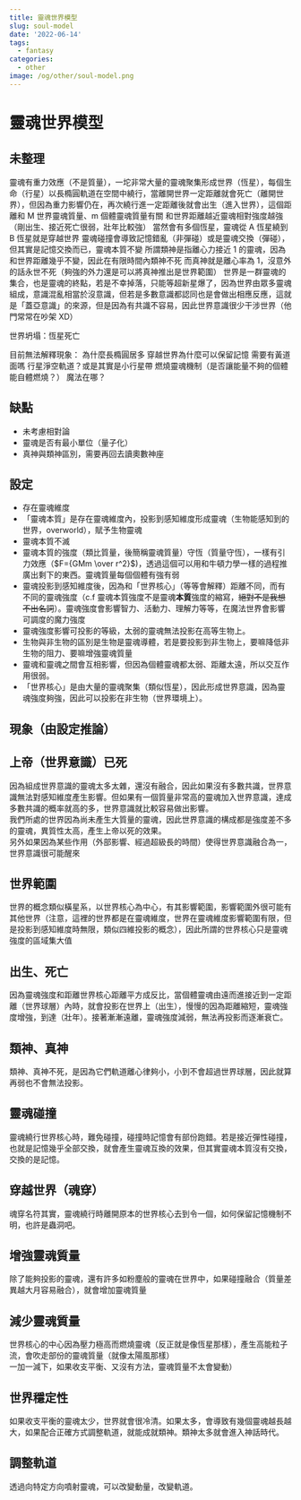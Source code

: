```yaml
---
title: 靈魂世界模型
slug: soul-model
date: '2022-06-14'
tags:
  - fantasy
categories:
  - other
image: /og/other/soul-model.png
---
```


# 靈魂世界模型

## 未整理

靈魂有重力效應（不是質量），一坨非常大量的靈魂聚集形成世界（恆星），每個生命（行星）以長橢圓軌道在空間中繞行，當離開世界一定距離就會死亡（離開世界），但因為重力影響仍在，再次繞行進一定距離後就會出生（進入世界），這個距離和 M 世界靈魂質量、m 個體靈魂質量有關
和世界距離越近靈魂相對強度越強（剛出生、接近死亡很弱，壯年比較強）
當然會有多個恆星，靈魂從 A 恆星繞到 B 恆星就是穿越世界
靈魂碰撞會導致記憶錯亂（非彈碰）或是靈魂交換（彈碰），但其實是記憶交換而已，靈魂本質不變
所謂類神是指離心力接近 1 的靈魂，因為和世界距離幾乎不變，因此在有限時間內類神不死
而真神就是離心率為 1，沒意外的話永世不死（夠強的外力還是可以將真神推出是世界範圍）
世界是一群靈魂的集合，也是靈魂的終點，若是不幸掉落，只能等超新星爆了，因為世界由眾多靈魂組成，意識混亂相當於沒意識，但若是多數意識都認同也是會做出相應反應，這就是「蓋亞意識」的來源，但是因為有共識不容易，因此世界意識很少干涉世界（他門常常在吵架 XD）

世界坍塌：恆星死亡

目前無法解釋現象：
為什麼長橢圓居多
穿越世界為什麼可以保留記憶
需要有黃道面嗎
行星淨空軌道？或是其實是小行星帶
燃燒靈魂機制（是否讓能量不夠的個體能自體燃燒？）
魔法在哪？

## 缺點

-   未考慮相對論
-   靈魂是否有最小單位（量子化）
-   真神與類神區別，需要再回去讀奧數神座

## 設定

-   存在靈魂維度
-   「靈魂本質」是存在靈魂維度內，投影到感知維度形成靈魂（生物能感知到的世界，overworld），賦予生物靈魂
-   靈魂本質不滅
-   靈魂本質的強度（類比質量，後簡稱靈魂質量）守恆（質量守恆），一樣有引力效應（$F={GMm \over r^2}$)，透過這個可以用和牛頓力學一樣的過程推廣出剩下的東西。靈魂質量每個個體有強有弱
-   靈魂投影到感知維度後，因為和「世界核心」（等等會解釋）距離不同，而有不同的靈魂強度（c.f 靈魂本質強度不是靈魂**本質**強度的縮寫，~~絕對不是我想不出名詞~~）。靈魂強度會影響智力、活動力、理解力等等，在魔法世界會影響可調度的魔力強度
-   靈魂強度影響可投影的等級，太弱的靈魂無法投影在高等生物上。
-   生物與非生物的區別是生物是靈魂導體，若是要投影到非生物上，要嘛降低非生物的阻力、要嘛增強靈魂質量
-   靈魂和靈魂之間會互相影響，但因為個體靈魂都太弱、距離太遠，所以交互作用很弱。
-   「世界核心」是由大量的靈魂聚集（類似恆星），因此形成世界意識，因為靈魂強度夠強，因此可以投影在非生物（世界環境上）。

## 現象（由設定推論）

## 上帝（世界意識）已死

因為組成世界意識的靈魂太多太雜，還沒有融合，因此如果沒有多數共識，世界意識無法對感知維度產生影響。但如果有一個質量非常高的靈魂加入世界意識，達成多數共識的概率就高的多，世界意識就比較容易做出影響。  
我們所處的世界因為尚未產生大質量的靈魂，因此世界意識的構成都是強度差不多的靈魂，異質性太高，產生上帝以死的效果。  
另外如果因為某些作用（外部影響、經過超級長的時間）使得世界意識融合為一，世界意識很可能醒來

## 世界範圍

世界的概念類似橫星系，以世界核心為中心，有其影響範圍，影響範圍外很可能有其他世界（注意，這裡的世界都是在靈魂維度，世界在靈魂維度影響範圍有限，但是投影到感知維度時無限，類似四維投影的概念），因此所謂的世界核心只是靈魂強度的區域集大值

## 出生、死亡

因為靈魂強度和距離世界核心距離平方成反比，當個體靈魂由遠而進接近到一定距離（世界球層）內時，就會投影在世界上（出生），慢慢的因為距離縮短，靈魂強度增強，到達（壯年）。接著漸漸遠離，靈魂強度減弱，無法再投影而逐漸衰亡。

## 類神、真神

類神、真神不死，是因為它們軌道離心律夠小，小到不會超過世界球層，因此就算再弱也不會無法投影。

## 靈魂碰撞

靈魂繞行世界核心時，難免碰撞，碰撞時記憶會有部份跑錯。若是接近彈性碰撞，也就是記憶幾乎全部交換，就會產生靈魂互換的效果，但其實靈魂本質沒有交換，交換的是記憶。

## 穿越世界（魂穿）

魂穿名符其實，靈魂繞行時離開原本的世界核心去到令一個，如何保留記憶機制不明，也許是蟲洞吧。

## 增強靈魂質量

除了能夠投影的靈魂，還有許多如粉塵般的靈魂在世界中，如果碰撞融合（質量差異越大月容易融合），就會增加靈魂質量

## 減少靈魂質量

世界核心的中心因為壓力極高而燃燒靈魂（反正就是像恆星那樣），產生高能粒子流，會吹走部份的靈魂質量（就像太陽風那樣）  
一加一減下，如果收支平衡、又沒有方法，靈魂質量不太會變動）

## 世界穩定性

如果收支平衡的靈魂太少，世界就會很冷清。如果太多，會導致有幾個靈魂越長越大，如果配合正確方式調整軌道，就能成就類神。類神太多就會進入神話時代。

## 調整軌道

透過向特定方向噴射靈魂，可以改變動量，改變軌道。

##

##
